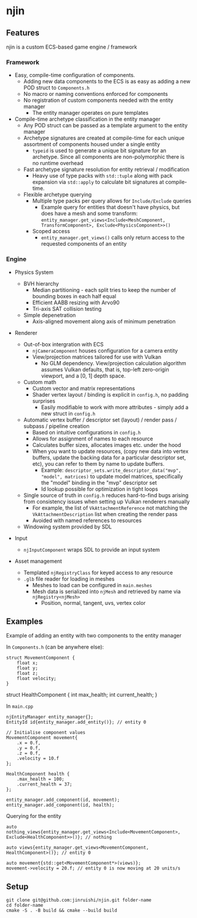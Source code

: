 # njin #

## Features ##

njin is a custom ECS-based game engine / framework

### Framework ###

* Easy, compile-time configuration of components.
    * Adding new data components to the ECS is as easy as adding a new POD
      struct to ```Components.h```
    * No macro or naming conventions enforced for components
    * No registration of custom components needed with the entity manager
        * The entity manager operates on pure templates
* Compile-time archetype classification in the entity manager
    * Any POD struct can be passed as a template argument to the entity manager
    * Archetype signatures are created at compile-time for each unique
      assortment of components housed under a single entity
        * ```typeid``` is used to generate a unique bit signature for an
          archetype.
          Since all components are non-polymorphic there is no runtime overhead
    * Fast archetype signature resolution for entity retrieval / modification
        * Heavy use of type packs with ```std::tuple``` along with pack
          expansion via ```std::apply``` to calculate
          bit signatures at compile-time.
    * Flexible archetype querying
        * Multiple type packs per query allows for ```Include/Exclude``` queries
            * Example query for entities that doesn't have physics, but does
              have a mesh and some transform:
              ```entity_manager.get_views<Include<MeshComponent, TransformComponent>, Exclude<PhysicsComponent>>()```
        * Scoped access
            * ```entity_manager.get_views()``` calls only return access to the
              requested components of an entity

### Engine ###

* Physics System
    * BVH hierarchy
        * Median partitioning - each split tries to keep the number of bounding
          boxes in each half equal
        * Efficient AABB resizing with Arvo90
        * Tri-axis SAT collision testing
    * Simple depenetration
        * Axis-aligned movement along axis of minimum penetration

* Renderer
    * Out-of-box intergration with ECS
        * ```njCameraComponent``` houses configuration for a camera entity
        * View/projection matrices tailored for use with Vulkan
            * No GLM dependency. View/projection calculation algorithm assumes
              Vulkan defaults,
              that is, top-left zero-origin viewport, and a [0, 1] depth space.
    * Custom math
        * Custom vector and matrix representations
        * Shader vertex layout / binding is explicit in ```config.h```, no
          padding surprises
            * Easily modifiable to work with more attributes - simply add a new
              struct in ```config.h```
    * Automatic vertex buffer / descriptor set (layout) / render pass /
      subpass / pipeline creation
        * Based on intuitive configurations in ```config.h```
        * Allows for assignment of names to each resource
        * Calculates buffer sizes, allocates images etc. under the hood
        * When you want to update resources, (copy new data into vertex buffers,
          update the backing data for a particular
          descriptor set, etc), you can refer to them by name to update buffers.
            * Example:
              ```descriptor_sets.write_descriptor_data("mvp", "model", matrices)```
              to update model matrices,
              specifically the "model" binding in the "mvp" descriptor set
            * Id lookup possible for optimization in tight loops
    * Single source of truth in ```config.h``` reduces hard-to-find bugs arising
      from
      consistency issues when setting up Vulkan renderers manually
        * For example, the list of ```VkAttachmentReference``` not matching the
          ```VkAttachmentDescription```
          list when creating the render pass
        * Avoided with named references to resources
    * Windowing system provided by SDL
* Input
    * ```njInputComponent``` wraps SDL to provide an input system
* Asset management
    * Templated ```njRegistryClass``` for keyed access to any resource
    * ```.glb``` file reader for loading in meshes
        * Meshes to load can be configured in ```main.meshes```
        * Mesh data is serialized into ```njMesh``` and retrieved by name via
          ```njRegistry<njMesh>```
            * Position, normal, tangent, uvs, vertex color

## Examples ##

Example of adding an entity with two components to the entity manager

In ```Components.h``` (can be anywhere else):

```
struct MovementComponent {
    float x;
    float y;
    float z;
    float velocity;
}
```

struct HealthComponent {
int max_health;
int current_health;
}

In ```main.cpp```

```
njEntityManager entity_manager{};
EntityId id{entity_manager.add_entity()}; // entity 0

// Initialise component values
MovementComponent movement{
    .x = 0.f,
    .y = 0.f,
    .z = 0.f,
    .velocity = 10.f
};

HealthComponent health {
    .max_health = 100;
    .current_health = 37;
};

entity_manager.add_component(id, movement);
entity_manager.add_component(id, health);
```

Querying for the entity

```
auto nothing_views{entity_manager.get_views<Include<MovementComponent>, Exclude<HealthComponent>>()}; // nothing

auto views{entity_manager.get_views<MovementComponent, HealthComponent>()}; // entity 0

auto movement{std::get<MovementComponent*>(views)};
movement->velocity = 20.f; // entity 0 is now moving at 20 units/s
```

## Setup ##

```
git clone git@github.com:jinruishi/njin.git folder-name
cd folder-name
cmake -S . -B build && cmake --build build
```

